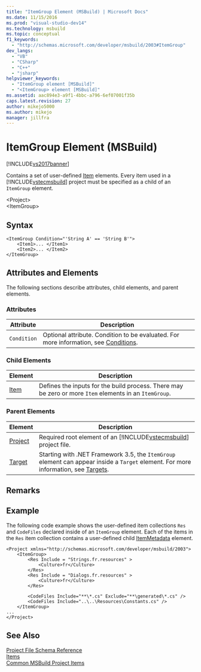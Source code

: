 ```yaml
---
title: "ItemGroup Element (MSBuild) | Microsoft Docs"
ms.date: 11/15/2016
ms.prod: "visual-studio-dev14"
ms.technology: msbuild
ms.topic: conceptual
f1_keywords: 
  - "http://schemas.microsoft.com/developer/msbuild/2003#ItemGroup"
dev_langs: 
  - "VB"
  - "CSharp"
  - "C++"
  - "jsharp"
helpviewer_keywords: 
  - "ItemGroup element [MSBuild]"
  - "<ItemGroup> element [MSBuild]"
ms.assetid: aac894e3-a9f1-4bbc-a796-6ef07001f35b
caps.latest.revision: 27
author: mikejo5000
ms.author: mikejo
manager: jillfra
---
```

# ItemGroup Element (MSBuild)
[!INCLUDE[vs2017banner](../includes/vs2017banner.md)]

Contains a set of user-defined [Item](../msbuild/item-element-msbuild.md) elements. Every item used in a [!INCLUDE[vstecmsbuild](../includes/vstecmsbuild-md.md)] project must be specified as a child of an `ItemGroup` element.  
  
 \<Project>  
 \<ItemGroup>  
  
## Syntax  
  
```  
<ItemGroup Condition="'String A' == 'String B'">  
    <Item1>... </Item1>  
    <Item2>... </Item2>  
</ItemGroup>  
```  
  
## Attributes and Elements  
 The following sections describe attributes, child elements, and parent elements.  
  
### Attributes  
  
|Attribute|Description|  
|---------------|-----------------|  
|`Condition`|Optional attribute. Condition to be evaluated. For more information, see [Conditions](../msbuild/msbuild-conditions.md).|  
  
### Child Elements  
  
|Element|Description|  
|-------------|-----------------|  
|[Item](../msbuild/item-element-msbuild.md)|Defines the inputs for the build process. There may be zero or more `Item` elements in an `ItemGroup`.|  
  
### Parent Elements  
  
|Element|Description|  
|-------------|-----------------|  
|[Project](../msbuild/project-element-msbuild.md)|Required root element of an [!INCLUDE[vstecmsbuild](../includes/vstecmsbuild-md.md)] project file.|  
|[Target](../msbuild/target-element-msbuild.md)|Starting with .NET Framework 3.5, the `ItemGroup` element can appear inside a `Target` element. For more information, see [Targets](../msbuild/msbuild-targets.md).|  
  
## Remarks  
  
## Example  
 The following code example shows the user-defined item collections `Res` and `CodeFiles` declared inside of an `ItemGroup` element. Each of the items in the `Res` item collection contains a user-defined child [ItemMetadata](../msbuild/itemmetadata-element-msbuild.md) element.  
  
```  
<Project xmlns="http://schemas.microsoft.com/developer/msbuild/2003">  
    <ItemGroup>  
        <Res Include = "Strings.fr.resources" >  
            <Culture>fr</Culture>  
        </Res>  
        <Res Include = "Dialogs.fr.resources" >  
            <Culture>fr</Culture>  
        </Res>  
  
        <CodeFiles Include="**\*.cs" Exclude="**\generated\*.cs" />  
        <CodeFiles Include="..\..\Resources\Constants.cs" />  
    </ItemGroup>  
...  
</Project>  
```  
  
## See Also  
 [Project File Schema Reference](../msbuild/msbuild-project-file-schema-reference.md)   
 [Items](../msbuild/msbuild-items.md)   
 [Common MSBuild Project Items](../msbuild/common-msbuild-project-items.md)
